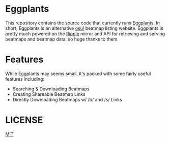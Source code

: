 # Eggplants

This repository contains the source code that currently runs [Eggplants](https://osu.eggplants.org). In short, Eggplants is an alternative [osu!](https://osu.ppy.sh) beatmap listing website. Eggplants is pretty much powered on the [Ripple](https://ripple.moe) mirror and API for retrieving and serving beatmaps and beatmap data, so huge thanks to them.

# Features

While Eggplants may seems small, it's packed with some fairly useful features including:

* Searching & Downloading Beatmaps
* Creating Shareable Beatmap Links
* Directly Downloading Beatmaps w/ /b/ and /s/ Links

# LICENSE

[MIT](https://github.com/Swan/Eggplants/blob/master/LICENSE)
